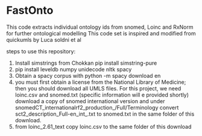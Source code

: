 # FastOnto
This code extracts individual ontology ids from snomed, Loinc and RxNorm for further ontological modelling
This code set is inspired and modified from quickumls by Luca soldni et al

steps to use this repository:
1) Install simstrings from Chokkan pip install simstring-pure
2) pip install leveldb numpy unidecode nltk spacy
3) Obtain a spacy corpus with python -m spacy download en
4) you must first obtain a license from the National Library of Medicine; then you should download all UMLS files.  For this project, we need loinc.csv and snomed.txt (specific information will e provided shortly) download a copy of snomed international version and under snomedCT_internationalrf2_production_<year>/Full/Terminology convert sct2_description_Full-en_int_<year>.txt to snomed.txt in the same folder of this download.
5) from loinc_2.61_text copy loinc.csv to the same folder of this download
